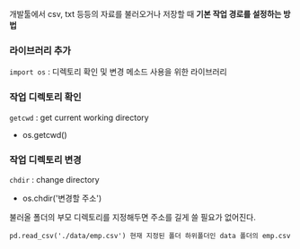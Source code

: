 개발툴에서 csv, txt 등등의 자료를 불러오거나 저장할 때 **기본 작업 경로를 설정하는 방법**



### 라이브러리 추가

``import os`` : 디렉토리 확인 및 변경 메소드 사용을 위한 라이브러리

### 작업 디렉토리 확인
```getcwd``` : get current working directory
- os.getcwd()

### 작업 디렉토리 변경
```chdir``` : change directory

- os.chdir('변경할 주소')

불러올 폴더의 부모 디렉토리를 지정해두면 주소를 길게 쓸 필요가 없어진다.

```pd.read_csv('./data/emp.csv') 현재 지정된 폴더 하위폴더인 data 폴더의 emp.csv```
